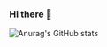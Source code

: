 ### Hi there 👋

![Anurag's GitHub stats](https://github-readme-stats.vercel.app/api?username=takuyaktoyokawa&bgcolor=113A5D)

